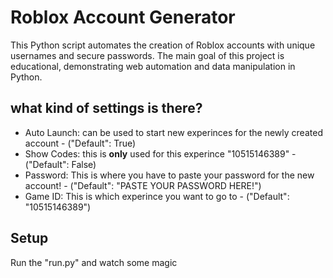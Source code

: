 # Roblox Account Generator

This Python script automates the creation of Roblox accounts with unique usernames and secure passwords. The main goal of this project is educational, demonstrating web automation and data manipulation in Python.



## what kind of settings is there?

- Auto Launch: can be used to start new experinces for the newly created account - ("Default": True)
- Show Codes: this is **only** used for this experince "10515146389" -
    ("Default": False)
- Password: This is where you have to paste your password for the new account! - 
    ("Default": "PASTE YOUR PASSWORD HERE!")
- Game ID: This is which experince you want to go to - ("Default": "10515146389")


## Setup

Run the "run.py" and watch some magic
